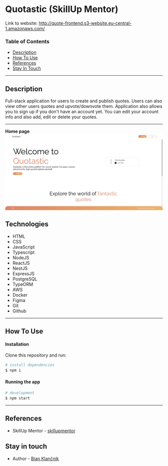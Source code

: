 # Quotastic (SkillUp Mentor)

Link to website: http://quote-frontend.s3-website.eu-central-1.amazonaws.com/

### Table of Contents

- [Description](#description)
- [How To Use](#how-to-use)
- [References](#references)
- [Stay In Touch](#stay-in-touch)

---

## Description

Full-stack application for users to create and publish quotes. Users can also view other users quotes and upvote/downvote them.
Application also allows you to sign up if you don't have an account yet.
You can edit your account info and also add, edit or delete your quotes.

---

**Home page**
![quote_homepage](./src/assets/images/quote-homepage.jpg)

## Technologies

- HTML
- CSS
- JavaScript
- Typescript
- NodeJS
- ReactJS
- NestJS
- ExpressJS
- PostgreSQL
- TypeORM
- AWS
- Docker
- Figma
- Git
- Github

---

## How To Use

#### Installation

Clone this repository and run:

```bash
# install dependencies
$ npm i
```

#### Running the app

```bash
# development
$ npm start
```

---

## References

- SkillUp Mentor - [skillupmentor](https://skillupmentor.com/)

## Stay in touch

- Author - [Bian Klančnik](https://www.linkedin.com/in/bian-klan%C4%8Dnik-7b611815a/?originalSubdomain=si)
